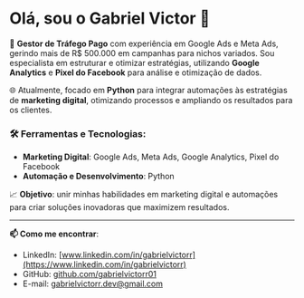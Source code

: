 # Olá, sou o Gabriel Victor 👋

🚀 **Gestor de Tráfego Pago** com experiência em Google Ads e Meta Ads, gerindo mais de R$ 500.000 em campanhas para nichos variados. Sou especialista em estruturar e otimizar estratégias, utilizando **Google Analytics** e **Pixel do Facebook** para análise e otimização de dados.  

🌐 Atualmente, focado em **Python** para integrar automações às estratégias de **marketing digital**, otimizando processos e ampliando os resultados para os clientes.

### 🛠️ Ferramentas e Tecnologias:
- **Marketing Digital**: Google Ads, Meta Ads, Google Analytics, Pixel do Facebook  
- **Automação e Desenvolvimento**: Python  

📈 **Objetivo**: unir minhas habilidades em marketing digital e automações para criar soluções inovadoras que maximizem resultados.  

---

**📫 Como me encontrar**:  
- LinkedIn: [www.linkedin.com/in/gabrielvictorr](https://www.linkedin.com/in/gabrielvictorr)  
- GitHub: [github.com/gabrielvictorr01](https://github.com/gabrielvictorr01)  
- E-mail: gabrielvictorr.dev@gmail.com  
